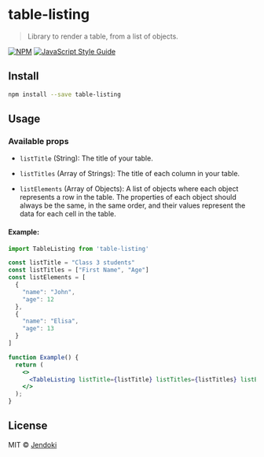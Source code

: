 # table-listing

> Library to render a table, from a list of objects.

[![NPM](https://img.shields.io/npm/v/table-listing.svg)](https://www.npmjs.com/package/table-listing) [![JavaScript Style Guide](https://img.shields.io/badge/code_style-standard-brightgreen.svg)](https://standardjs.com)

## Install

```bash
npm install --save table-listing
```

## Usage

### Available props

- `listTitle` (String): The title of your table.

- `listTitles` (Array of Strings): The title of each column in your table.

- `listElements` (Array of Objects): A list of objects where each object represents a row in the table. The properties of each object should always be the same, in the same order, and their values represent the data for each cell in the table.

#### Example:

```jsx
import TableListing from 'table-listing'

const listTitle = "Class 3 students"
const listTitles = ["First Name", "Age"]
const listElements = [
  {
    "name": "John",
    "age": 12
  }, 
  {
    "name": "Elisa",
    "age": 13
  }
]

function Example() {
  return (
    <>
      <TableListing listTitle={listTitle} listTitles={listTitles} listElements={listElements}/>
    </>
  );
}
```

## License

MIT © [Jendoki](https://github.com/Jendoki)

